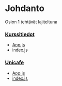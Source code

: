 # Johdanto

Osion 1 tehtävät lajiteltuna

### <ins>Kurssitiedot</ins>

* [App.js](kurssitiedot/src/App.js)
* [index.js](kurssitiedot/src/index.js)

### <ins>Unicafe</ins>

* [App.js](unicafe/src/App.js)
* [index.js](unicafe/src/index.js)
